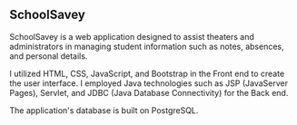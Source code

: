 ## SchoolSavey
SchoolSavey is a web application designed to assist theaters and administrators in managing student information such as notes, absences, and personal details.

I utilized HTML, CSS, JavaScript, and Bootstrap in the Front end to create the user interface. I employed Java technologies such as JSP (JavaServer Pages), Servlet, and JDBC (Java Database Connectivity) for the Back end.

The application's database is built on PostgreSQL.

